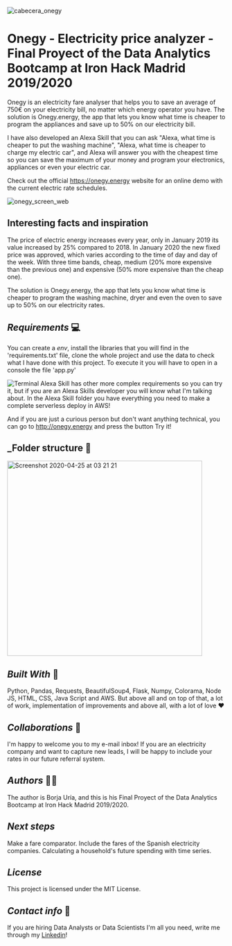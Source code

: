 ![cabecera_onegy](https://user-images.githubusercontent.com/45542785/80267652-71c85600-86a2-11ea-959b-4d780a832aa6.jpg)

# Onegy - Electricity price analyzer - Final Proyect of the Data Analytics Bootcamp at Iron Hack Madrid 2019/2020

Onegy is an electricity fare analyser that helps you to save an average of 750€ on your electricity bill, no matter which energy operator you have. 
The solution is Onegy.energy, the app that lets you know what time is cheaper to program the appliances and save up to 50% on our electricity bill. 

I have also developed an Alexa Skill that you can ask "Alexa, what time is cheaper to put the washing machine", "Alexa, what time is cheaper to charge my electric car", and Alexa will answer you with the cheapest time so you can save the maximum of your money and program your electronics, appliances or even your electric car.

Check out the official https://onegy.energy website for an online demo with the current electric rate schedules.

![onegy_screen_web](https://user-images.githubusercontent.com/45542785/80265196-104eba00-8697-11ea-89b9-d8748c0d6658.gif)

## Interesting facts and inspiration 
The price of electric energy increases every year, only in January 2019 its value increased by 25% compared to 2018. In January 2020 the new fixed price was approved, which varies according to the time of day and day of the week. With three time bands, cheap, medium (20% more expensive than the previous one) and expensive (50% more expensive than the cheap one).

The solution is Onegy.energy, the app that lets you know what time is cheaper to program the washing machine, dryer and even the oven to save up to 50% on our electricity rates.

## _Requirements_ 💻

You can create a _env_, install the libraries that you will find in the 'requirements.txt' file, clone the whole project and use the data to check what I have done with this project. To execute it you will have to open in a console the file 'app.py'

![Terminal](https://user-images.githubusercontent.com/45542785/80265632-7ab42a00-8698-11ea-9287-33d4056656cb.gif)
Alexa Skill has other more complex requirements so you can try it, but if you are an Alexa Skills developer you will know what I'm talking about. In the Alexa Skill folder you have everything you need to make a complete serverless deploy in AWS!

And if you are just a curious person but don't want anything technical, you can go to http://onegy.energy and press the button Try it!

## _Folder structure 📁 
<img width="450" alt="Screenshot 2020-04-25 at 03 21 21" src="https://user-images.githubusercontent.com/45542785/80267918-dc2dc600-86a3-11ea-995f-0adbd59a1fed.png">
        
## _Built With_ 🚀

Python, Pandas, Requests, BeautifulSoup4, Flask, Numpy, Colorama, Node JS, HTML, CSS, Java Script and AWS. But above all and on top of that, a lot of work, implementation of improvements and above all, with a lot of love ❤

## _Collaborations_ 🤝 

I'm happy to welcome you to my e-mail inbox! If you are an electricity company and want to capture new leads, I will be happy to include your rates in our future referral system.
   
## _Authors_ 👨🏻‍

The author is Borja Uría, and this is his Final Proyect of the Data Analytics Bootcamp at Iron Hack Madrid 2019/2020.

## _Next steps_

Make a fare comparator.
Include the fares of the Spanish electricity companies.
Calculating a household's future spending with time series.

## _License_

This project is licensed under the MIT License.

## _Contact info_ 💌
If you are hiring Data Analysts or Data Scientists
I'm all you need, write me through my [Linkedin](https://www.linkedin.com/in/borjauria/)!

